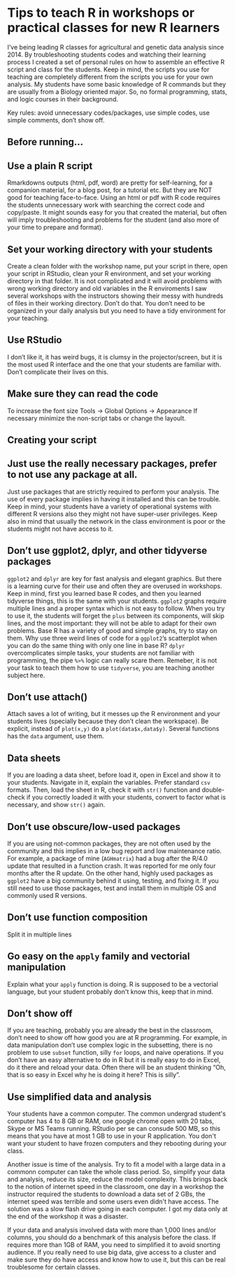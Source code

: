 Tips to teach R in workshops or practical classes for new R learners
================

I’ve being leading R classes for agricultural and genetic data analysis
since 2014. By troubleshooting students codes and watching their learning
process I created a set of personal rules on how to assemble an effective
R script and class for the students. Keep in mind, the scripts you use
for teaching are completely different from the scripts you use for your
own analysis. My students have some basic knowledge of R commands but
they are usually from a Biology oriented major. So, no formal
programming, stats, and logic courses in their background.

Key rules: avoid unnecessary codes/packages, use simple codes, use
simple comments, don’t show off.

## Before running…

## Use a plain R script

Rmarkdowns outputs (html, pdf, word) are pretty for self-learning, for a
companion material, for a blog post, for a tutorial etc. But they are
NOT good for teaching face-to-face. Using an html or pdf with R code requires
the students unnecessary work with searching the correct code and
copy/paste. It might sounds easy for you that created the material, but
often will imply troubleshooting and problems for the student (and also
more of your time to prepare and format).

## Set your working directory with your students

Create a clean folder with the workshop name, put your script in there,
open your script in RStudio, clean your R environment, and set your
working directory in that folder. It is not complicated and it will
avoid problems with wrong working directory and old variables in the R
enviroments I saw several workshops with the instructors showing their
messy with hundreds of files in their working directory. Don’t do that.
You don’t need to be organized in your daily analysis but you need to
have a tidy environment for your teaching.

## Use RStudio

I don’t like it, it has weird bugs, it is clumsy in the
projector/screen, but it is the most used R interface and the one that
your students are familiar with. Don’t complicate their lives on this.

## Make sure they can read the code

To increase the font size Tools -\> Global Options -\> Appearance If
necessary minimize the non-script tabs or change the layoult.

## Creating your script

## Just use the really necessary packages, prefer to not use any package at all.

Just use packages that are strictly required to perform your analysis.
The use of every package implies in having it installed and this can be
trouble. Keep in mind, your students have a variety of operational
systems with different R versions also they might not have super-user
privileges. Keep also in mind that usually the network in the class
environment is poor or the students might not have access to it.

## Don’t use ggplot2, dplyr, and other tidyverse packages

`ggplot2` and `dplyr` are key for fast analysis and elegant graphics.
But there is a learning curve for their use and often they are overused
in workshops. Keep in mind, first you learned base R codes, and then you
learned tidyverse things, this is the same with your students. `ggplot2`
graphs require multiple lines and a proper syntax which is not easy to
follow. When you try to use it, the students will forget the `plus`
between its components, will skip lines, and the most important: they
will not be able to adapt for their own problems. Base R has a variety
of good and simple graphs, try to stay on them. Why use three weird
lines of code for a `ggplot2`’s scatterplot when you can do the same
thing with only one line in base R? `dplyr` overcomplicates simple
tasks, your students are not familiar with programming, the pipe `%>%`
logic can really scare them. Remeber, it is not your task to teach them
how to use `tidyverse`, you are teaching another subject here.

## Don’t use attach()

Attach saves a lot of writing, but it messes up the R environment and
your students lives (specially because they don’t clean the workspace).
Be explicit, instead of `plot(x,y)` do a `plot(data$x,data$y)`. Several
functions has the `data` argument, use them.

## Data sheets

If you are loading a data sheet, before load it, open in Excel and show
it to your students. Navigate in it, explain the variables. Prefer
standard `csv` formats. Then, load the sheet in R, check it with `str()`
function and double-check if you correctly loaded it with your students,
convert to factor what is necessary, and show `str()` again.

## Don’t use obscure/low-used packages

If you are using not-common packages, they are not often used by the
community and this implies in a low bug report and low maintenance
ratio. For example, a package of mine (`AGHmatrix`) had a bug after the
R/4.0 update that resulted in a function crash. It was reported for me
only four months after the R update. On the other hand, highly used
packages as `ggplot2` have a big community behind it using, testing, and
fixing it. If you still need to use those packages, test and install
them in multiple OS and commonly used R versions.

## Don’t use function composition
Split it in multiple lines

## Go easy on the `apply` family and vectorial manipulation

Explain what your `apply` function is doing. R is supposed to be a vectorial language,
but your student probably don't know this, keep that in mind.

## Don’t show off

If you are teaching, probably you are already the best in the classroom,
don’t need to show off how good you are at R programming. For example,
in data manipulation don’t use complex logic in the subsetting, there is
no problem to use `subset` function, silly `for` loops, and naive
operations. If you don’t have an easy alternative to do in R but it is
really easy to do in Excel, do it there and reload your data. Often
there will be an student thinking “Oh, that is so easy in Excel why he
is doing it here? This is silly”.

## Use simplified data and analysis

Your students have a common computer. The common undergrad student's computer 
has 4 to 8 GB or RAM, one google chrome open with 20 tabs, Skype or MS Teams running. 
RStudio per se can consude 500 MB, so this means that you have at most 1 GB to use 
in your R application. You don't want your student to have frozen computers and they 
rebooting during your class.

Another issue is time of the analysis. Try to fit a model with a large data in a commonn computer 
can take the whole class period. So, simplify your data and analysis, reduce its size, reduce the model complexity.
This brings back to the notion of internet speed in the classroom, one day in a workshop the instructor required the
students to download a data set of 2 GBs, the internet speed was terrible and some users even didn't have access. The solution was
a slow flash drive going in each computer. I got my data only at the end of the workshop it was a disaster.

If your data and analysis involved data with more than 1,000 lines and/or columns, you should do a benchmark of this analysis before
the class. If requires more than 1GB of RAM, you need to simplified it to avoid snorting audience. If you really need to use big data, 
give access to a cluster and make sure they do have access and know how to use it, but this can be real troublesome for certain classes.














